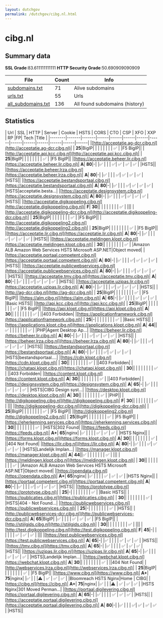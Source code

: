 ```yaml
---
layout: dutchgov
permalink: /dutchgov/cibg.nl.html
---
```



# cibg.nl
## Summary data


**SSL Grade**:83.611111111111
**HTTP Security Grade**:50.690909090909


| File       | Count | Info |
|------------|-------|------|
|[subdomains.txt](/data/cibg.nl/subdomains.txt)|71|Alive subdomains|
|[urls.txt](/data/cibg.nl/urls.txt)|55|Urls|
|[all_subdomains.txt](/data/cibg.nl/all_subdomains.txt)|136|All found subdomains (history)|


## Statistics


| Url | SSL | HTTP | Server | Cookie | HSTS | CORS | CTO | CSP | XFO | XXP | RP |FP| Tech |Title |
|--------|-------|-------|------|------|------|------|------|------|------|------|------|------|------|
|[http://acceptatie.ag-dcr.cibg.nl](http://acceptatie.ag-dcr.cibg.nl)| | **25**|BigIP| | | | | | | | :white_check_mark: | |F5 BigIP||
|[http://acceptatie.api.kcc.cibg.nl](http://acceptatie.api.kcc.cibg.nl)| | **25**|BigIP| | | | | | | | :white_check_mark: | |F5 BigIP||
|[https://acceptatie.beheer.lir.cibg.nl](https://acceptatie.beheer.lir.cibg.nl)| **A**| **80**|-| |:white_check_mark: | | | :white_check_mark:| :white_check_mark: | :white_check_mark: | :white_check_mark: | |HSTS||
|[https://acceptatie.beheer.lrza.cibg.nl](https://acceptatie.beheer.lrza.cibg.nl)| **A**| **80**|-| |:white_check_mark: | | | :white_check_mark:| :white_check_mark: | :white_check_mark: | :white_check_mark: | |HSTS||
|[https://acceptatie.bestandsportaal.cibg.nl](https://acceptatie.bestandsportaal.cibg.nl)| **A**| **80**|-| |:white_check_mark: | | | :white_check_mark:| :white_check_mark: | :white_check_mark: | :white_check_mark: | |HSTS|acceptatie.besta...|
|[https://acceptatie.designsystem.cibg.nl](https://acceptatie.designsystem.cibg.nl)| **A**| **80**|-| |:white_check_mark: | | | :white_check_mark:| :white_check_mark: | :white_check_mark: | :white_check_mark: | |HSTS||
|[http://acceptatie.digikoppeling.cibg.nl](http://acceptatie.digikoppeling.cibg.nl)| **F**| **30**|| | | | | | | | :white_check_mark: | |||
|[http://acceptatie.digikoppeling-dcr.cibg.nl](http://acceptatie.digikoppeling-dcr.cibg.nl)| | **25**|BigIP| | | | | | | | :white_check_mark: | |F5 BigIP||
|[http://acceptatie.digikoppeling2.cibg.nl](http://acceptatie.digikoppeling2.cibg.nl)| | **25**|BigIP| | | | | | | | :white_check_mark: | |F5 BigIP||
|[https://acceptatie.lir.cibg.nl](https://acceptatie.lir.cibg.nl)| **A**| **80**|-| |:white_check_mark: | | | :white_check_mark:| :white_check_mark: | :white_check_mark: | :white_check_mark: | |HSTS||
|[https://acceptatie.meldingen.klopt.cibg.nl](https://acceptatie.meldingen.klopt.cibg.nl)| | **30**|| | | | | | | | :white_check_mark: | |Amazon ALB Amazon Web Services HSTS Microsoft ASP.NET|Object moved|
|[https://acceptatie.portaal.competent.cibg.nl](https://acceptatie.portaal.competent.cibg.nl)| **A**| **80**|-| |:white_check_mark: | | | :white_check_mark:| :white_check_mark: | :white_check_mark: | :white_check_mark: | |HSTS||
|[https://acceptatie.publicwebservices.cibg.nl](https://acceptatie.publicwebservices.cibg.nl)| **A**| **80**|-| |:white_check_mark: | | | :white_check_mark:| :white_check_mark: | :white_check_mark: | :white_check_mark: | |HSTS||
|[https://acceptatie.tmv.cibg.nl](https://acceptatie.tmv.cibg.nl)| **A**| **80**|-| |:white_check_mark: | | | :white_check_mark:| :white_check_mark: | :white_check_mark: | :white_check_mark: | |HSTS||
|[https://acceptatie.uzipas.lir.cibg.nl](https://acceptatie.uzipas.lir.cibg.nl)| **A**| **80**|-| |:white_check_mark: | | | :white_check_mark:| :white_check_mark: | :white_check_mark: | :white_check_mark: | |HSTS||
|[http://ag-dcr.cibg.nl](http://ag-dcr.cibg.nl)| | **25**|BigIP| | | | | | | | :white_check_mark: | |F5 BigIP||
|[https://alm.cibg.nl](https://alm.cibg.nl)| **A**| **65**|-| |:white_check_mark: | | | | :white_check_mark: | :white_check_mark: | :white_check_mark: | |Basic HSTS||
|[http://api.kcc.cibg.nl](http://api.kcc.cibg.nl)| | **25**|BigIP| | | | | | | | :white_check_mark: | |F5 BigIP||
|[https://api.klopt.cibg.nl](https://api.klopt.cibg.nl)| **A**| **30**|| | | | | | | | :white_check_mark: | ||403 Forbidden|
|[https://applicationframework.cibg.nl](https://applicationframework.cibg.nl)| | **25**|-| | | | | | | | :white_check_mark: | |Basic HSTS||
|[https://applications.klopt.cibg.nl](https://applications.klopt.cibg.nl)| **A**| **44**||:white_check_mark: | | | | | | | :white_check_mark: | |PHP|Agent Desktop Ap...|
|[https://beheer.lir.cibg.nl](https://beheer.lir.cibg.nl)| **A**| **80**|-| |:white_check_mark: | | | :white_check_mark:| :white_check_mark: | :white_check_mark: | :white_check_mark: | |HSTS||
|[https://beheer.lrza.cibg.nl](https://beheer.lrza.cibg.nl)| **A**| **80**|-| |:white_check_mark: | | | :white_check_mark:| :white_check_mark: | :white_check_mark: | :white_check_mark: | |HSTS||
|[https://bestandsportaal.cibg.nl](https://bestandsportaal.cibg.nl)| **A**| **80**|-| |:white_check_mark: | | | :white_check_mark:| :white_check_mark: | :white_check_mark: | :white_check_mark: | |HSTS|bestandsportaal....|
|[https://cdn.klopt.cibg.nl](https://cdn.klopt.cibg.nl)| | **30**|| | | | | | | | :white_check_mark: | ||403 Forbidden|
|[https://chatapi.klopt.cibg.nl](https://chatapi.klopt.cibg.nl)| | **30**|| | | | | | | | :white_check_mark: | ||403 Forbidden|
|[https://content.klopt.cibg.nl](https://content.klopt.cibg.nl)| **A**| **30**|| | | | | | | | :white_check_mark: | ||403 Forbidden|
|[https://designsystem.cibg.nl](https://designsystem.cibg.nl)| **A**| **65**|-| |:white_check_mark: | | | | :white_check_mark: | :white_check_mark: | :white_check_mark: | |HSTS|CIBG Design syst...|
|[https://desktop.klopt.cibg.nl](https://desktop.klopt.cibg.nl)| **A**| **30**|| | | | | | | | :white_check_mark: | |PHP||
|[http://digikoppeling.cibg.nl](http://digikoppeling.cibg.nl)| **F**| **30**|| | | | | | | | :white_check_mark: | |||
|[http://digikoppeling-dcr.cibg.nl](http://digikoppeling-dcr.cibg.nl)| | **25**|BigIP| | | | | | | | :white_check_mark: | |F5 BigIP||
|[http://digikoppeling2.cibg.nl](http://digikoppeling2.cibg.nl)| | **25**|BigIP| | | | | | | | :white_check_mark: | |F5 BigIP||
|[https://eherkenning.services.cibg.nl](https://eherkenning.services.cibg.nl)| | **30**|| | | | | | | | :white_check_mark: | |HSTS|302 Found|
|[https://feeds.cibg.nl](https://feeds.cibg.nl)| **A+**| **65**|nginx| |:white_check_mark: | | | | :white_check_mark: | :white_check_mark: | :white_check_mark: | |HSTS Nginx||
|[https://forms.klopt.cibg.nl](https://forms.klopt.cibg.nl)| **A**| **30**|| | | | | | | | :white_check_mark: | ||404 Not Found|
|[https://lir.cibg.nl](https://lir.cibg.nl)| **A**| **80**|-| |:white_check_mark: | | | :white_check_mark:| :white_check_mark: | :white_check_mark: | :white_check_mark: | |HSTS|Landelijk Implan...|
|[https://manager.klopt.cibg.nl](https://manager.klopt.cibg.nl)| **A**| **44**||:white_check_mark: | | | | | | | :white_check_mark: | |||
|[https://meldingen.klopt.cibg.nl](https://meldingen.klopt.cibg.nl)| | **30**|| | | | | | | | :white_check_mark: | |Amazon ALB Amazon Web Services HSTS Microsoft ASP.NET|Object moved|
|[https://opendata.cibg.nl](https://opendata.cibg.nl)| **A+**| **65**|nginx| |:white_check_mark: | | | | :white_check_mark: | :white_check_mark: | :white_check_mark: | |HSTS Nginx||
|[https://portaal.competent.cibg.nl](https://portaal.competent.cibg.nl)| **A**| **80**|-| |:white_check_mark: | | | :white_check_mark:| :white_check_mark: | :white_check_mark: | :white_check_mark: | |HSTS||
|[https://prototype.cibg.nl](https://prototype.cibg.nl)| | **25**|-| | | | | | | | :white_check_mark: | |Basic HSTS||
|[https://publicaties.cibg.nl](https://publicaties.cibg.nl)| | **30**|| | | | | | | | :white_check_mark: | |HSTS|404 - Not Found...|
|[https://publicwebservices.cibg.nl](https://publicwebservices.cibg.nl)| | **25**|-| | | | | | | | :white_check_mark: | |HSTS||
|[http://publicwebservices-dcr.cibg.nl](http://publicwebservices-dcr.cibg.nl)| **A**| **65**|BigIP| |:white_check_mark: | | | | :white_check_mark: | :white_check_mark: | :white_check_mark: | |F5 BigIP||
|[http://stijlgids.cibg.nl](http://stijlgids.cibg.nl)| | **30**|| | | | | | | | :white_check_mark: | |||
|[http://test.digikoppeling.cibg.nl](http://test.digikoppeling.cibg.nl)| **F**| **45**|-| | | | | | :white_check_mark: | :white_check_mark: | :white_check_mark: | |||
|[https://test.publicwebservices.cibg.nl](https://test.publicwebservices.cibg.nl)| **A**| **65**|-| |:white_check_mark: | | | | :white_check_mark: | :white_check_mark: | :white_check_mark: | |HSTS||
|[https://tmv.cibg.nl](https://tmv.cibg.nl)| **A**| **65**|-| |:white_check_mark: | | | | :white_check_mark: | :white_check_mark: | :white_check_mark: | |HSTS||
|[https://uzipas.lir.cibg.nl](https://uzipas.lir.cibg.nl)| **A**| **65**|-| |:white_check_mark: | | | | :white_check_mark: | :white_check_mark: | :white_check_mark: | |HSTS|Landelijk Implan...|
|[https://webchat.klopt.cibg.nl](https://webchat.klopt.cibg.nl)| **A**| **30**|| | | | | | | | :white_check_mark: | ||404 Not Found|
|[http://webservices.lrza.cibg.nl](http://webservices.lrza.cibg.nl)| | **25**|BigIP| | | | | | | | :white_check_mark: | |F5 BigIP||
|[https://www.cibg.nl](https://www.cibg.nl)| **A+**| **75**|nginx| |:white_check_mark: | | |:warning: | :white_check_mark: | :white_check_mark: | :white_check_mark: | |Bloomreach HSTS Nginx|Home | CIBG|
|[https://cibg.nl](https://cibg.nl)| **A+**| **75**|nginx| |:white_check_mark: | | |:warning: | :white_check_mark: | :white_check_mark: | :white_check_mark: | |HSTS Nginx|301 Moved Perman...|
|[https://portaal.digilevering.cibg.nl](https://portaal.digilevering.cibg.nl)| **A**| **65**|-| |:white_check_mark: | | | | :white_check_mark: | :white_check_mark: | :white_check_mark: | |HSTS||
|[https://acceptatie.portaal.digilevering.cibg.nl](https://acceptatie.portaal.digilevering.cibg.nl)| **A**| **80**|-| |:white_check_mark: | | | :white_check_mark:| :white_check_mark: | :white_check_mark: | :white_check_mark: | |HSTS||